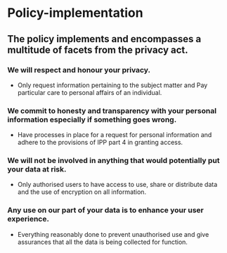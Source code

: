 # Policy-implementation

## The policy implements and encompasses a multitude of facets from the privacy act.

### We will respect and honour your privacy.
* Only request information pertaining to the subject matter and Pay particular care to personal affairs of an individual.

### We commit to honesty and transparency with your personal information especially if something goes wrong.
* Have processes in place for a request for personal information and adhere to the provisions of IPP part 4 in granting access.

### We will not be involved in anything that would potentially put your data at risk.
* Only authorised users to have access to use, share or distribute data and the use of encryption on all information.

### Any use on our part of your data is to enhance your user experience.
* Everything reasonably done to prevent unauthorised use and give assurances that all the data is being collected for function.



